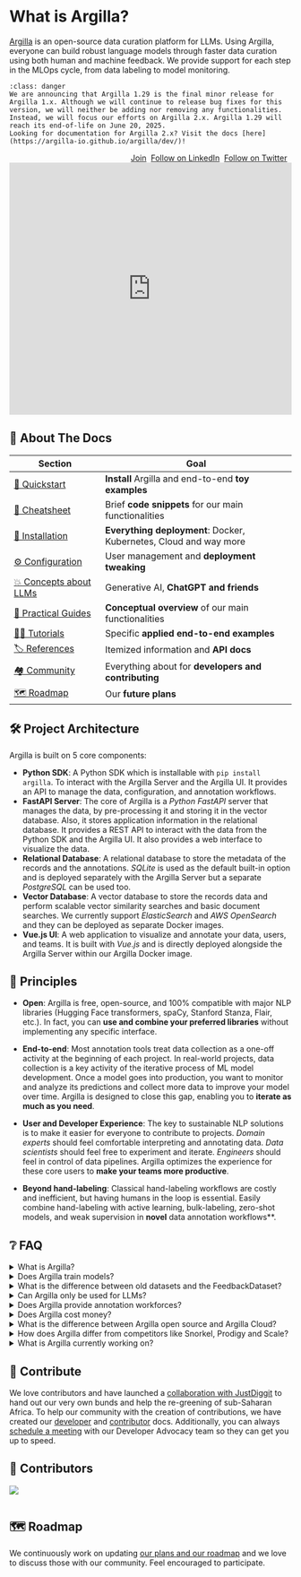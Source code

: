 # What is Argilla?

[Argilla](https://argilla.io) is an open-source data curation platform for LLMs. Using Argilla, everyone can build robust language models through faster data curation using both human and machine feedback. We provide support for each step in the MLOps cycle, from data labeling to model monitoring.

```{admonition} Argilla 2.x
:class: danger
We are announcing that Argilla 1.29 is the final minor release for Argilla 1.x. Although we will continue to release bug fixes for this version, we will neither be adding nor removing any functionalities. Instead, we will focus our efforts on Argilla 2.x. Argilla 1.29 will reach its end-of-life on June 20, 2025.
Looking for documentation for Argilla 2.x? Visit the docs [here](https://argilla-io.github.io/argilla/dev/)!
```

<div class="social social--sidebar" style="margin-top: 1em; display: flex; justify-content: right; gap: 8px">
    <a href="https://join.slack.com/t/rubrixworkspace/shared_invite/zt-whigkyjn-a3IUJLD7gDbTZ0rKlvcJ5g"
        class="button--primary" target="_blank">Join <span aria-label="slack" class="slack-icon"></span></a>
    <a href="https://linkedin.com/company/argilla-io"
        class="button--primary" target="_blank">Follow on LinkedIn</a>
    <a href="https://linkedin.com/company/argilla-io"
        class="button--primary" target="_blank">Follow on Twitter</a>
    <div class="github-stars github-stars--sidebar"></div>
</div>

<div class="video-container">
    <iframe class="video" width="100%" height="450" src="https://www.youtube.com/embed/jP3anvp7Rto" title="YouTube video player" frameborder="0" allow="accelerometer; autoplay; clipboard-write; encrypted-media; gyroscope; picture-in-picture" allowfullscreen></iframe>
</div>

## 📄 About The Docs

| Section                                                                         | Goal                                                              |
| ------------------------------------------------------------------------------- | ----------------------------------------------------------------- |
| [🚀 Quickstart](/getting_started/quickstart)                                    | **Install** Argilla and end-to-end **toy examples**               |
| [🎼 Cheatsheet](/getting_started/cheatsheet)                                    | Brief **code snippets** for our main functionalities              |
| [🔧 Installation](/getting_started/installation/deployments/deployments)        | **Everything deployment**: Docker, Kubernetes, Cloud and way more |
| [⚙️ Configuration](/getting_started/installation/configurations/configurations)  | User management and **deployment tweaking**                       |
| [💥 Concepts about LLMs](/conceptual_guides/llm/llm)                            | Generative AI, **ChatGPT and friends**                            |
| [🦮 Practical Guides](/practical_guides/practical_guides)                       | **Conceptual overview** of our main functionalities               |
| [🧗‍♀️ Tutorials](/tutorials_and_integrations/tutorials/tutorials)                                            | Specific **applied end-to-end examples**                          |
| [🏷️ References](/reference/python/index)                                        | Itemized information and **API docs**                             |
| [🏘️ Community](/community/contributing)                                         | Everything about for **developers and contributing**              |
| [🗺️ Roadmap](https://github.com/orgs/argilla-io/projects/10/views/1)            | Our **future plans**                                              |

## 🛠️ Project Architecture

Argilla is built on 5 core components:

- **Python SDK**: A Python SDK which is installable with `pip install argilla`. To interact with the Argilla Server and the Argilla UI. It provides an API to manage the data, configuration, and annotation workflows.
- **FastAPI Server**: The core of Argilla is a *Python FastAPI* server that manages the data, by pre-processing it and storing it in the vector database. Also, it stores application information in the relational database. It provides a REST API to interact with the data from the Python SDK and the Argilla UI. It also provides a web interface to visualize the data.
- **Relational Database**: A relational database to store the metadata of the records and the annotations. *SQLite* is used as the default built-in option and is deployed separately with the Argilla Server but a separate *PostgreSQL* can be used too.
- **Vector Database**: A vector database to store the records data and perform scalable vector similarity searches and basic document searches. We currently support *ElasticSearch* and *AWS OpenSearch* and they can be deployed as separate Docker images.
- **Vue.js UI**: A web application to visualize and annotate your data, users, and teams. It is built with *Vue.js* and is directly deployed alongside the Argilla Server within our Argilla Docker image.

## 📏 Principles

- **Open**: Argilla is free, open-source, and 100% compatible with major NLP libraries (Hugging Face transformers, spaCy, Stanford Stanza, Flair, etc.). In fact, you can **use and combine your preferred libraries** without implementing any specific interface.

- **End-to-end**: Most annotation tools treat data collection as a one-off activity at the beginning of each project. In real-world projects, data collection is a key activity of the iterative process of ML model development. Once a model goes into production, you want to monitor and analyze its predictions and collect more data to improve your model over time. Argilla is designed to close this gap, enabling you to **iterate as much as you need**.

- **User and Developer Experience**: The key to sustainable NLP solutions is to make it easier for everyone to contribute to projects. _Domain experts_ should feel comfortable interpreting and annotating data. _Data scientists_ should feel free to experiment and iterate. _Engineers_ should feel in control of data pipelines. Argilla optimizes the experience for these core users to **make your teams more productive**.

- **Beyond hand-labeling**: Classical hand-labeling workflows are costly and inefficient, but having humans in the loop is essential. Easily combine hand-labeling with active learning, bulk-labeling, zero-shot models, and weak supervision in **novel** data annotation workflows\*\*.


## ❔ FAQ

<details>
<summary>What is Argilla?</summary>
<p>

Argilla is an open-source data curation platform, designed to enhance the development of both small and large language models (LLMs). Using Argilla, everyone can build robust language models through faster data curation using both human and machine feedback. We provide support for each step in the MLOps cycle, from data labeling to model monitoring. In fact, the inspiration behind the name "Argilla" comes from the word for "clay", in Latin, Italian and even in Catalan. And just as clay has been a fundamental medium for human creativity and tool-making throughout history, we view data as the essential material for sculpting and refining models.

</p>
</details>

<details>
<summary>Does Argilla train models?</summary>
<p>

Argilla does not train models but offers tools and integrations to help you do so. With Argilla, you can easily load data and train models straightforward using a feature we call the `ArgillaTrainer`. The `ArgillaTrainer` acts as a bridge to various popular NLP libraries. It simplifies the training process by offering an easy-to-understand interface for many NLP tasks using default pre-set settings without the need of converting data from Argilla's format. You can find more information about training models with Argilla <a href="/practical_guides/fine_tune.html">here</a>.

</p>
</details>

<details>
<summary>What is the difference between old datasets and the FeedbackDataset?</summary>
<p>

The FeedbackDataset stands out for its versatility and adaptability, designed to support a wider range of NLP tasks including those centered on large language models. In contrast, older datasets, while more feature-rich in specific areas, are tailored to singular NLP tasks. However, in Argilla 2.0, the intention is to phase out the older datasets in favor of the FeedbackDataset. For a more detailed explanation, please refer to <a href="/practical_guides/choose_dataset.html">this guide</a>.

</p>
</details>

<details>
<summary>Can Argilla only be used for LLMs?</summary>
<p>

No, Argilla is a versatile tool suitable for a wide range of NLP tasks. However, we emphasize the integration with small and large language models (LLMs), reflecting confidence in the significant role that they will play in the future of NLP. In this page, you can find a list of <a href="/practical_guides/choose_dataset.html#table-comparison">supported tasks</a>.

</p>
</details>

<details>
<summary>Does Argilla provide annotation workforces?</summary>
<p>

Currently, we already have partnerships with annotation providers that ensure ethical practices and secure work environments. Feel free to schedule a meeting <a href="https://calendly.com/david-berenstein-huggingface/30min">here</a> or contact us via <a href="mailto:david@argilla.io">email</a>.

</p>
</details>

<details>
<summary>Does Argilla cost money?</summary>
<p>

No, Argilla is an open-source platform. And we plan to keep Argilla free forever. However, we do offer a commercial version of Argilla called Argilla Cloud.

</p>
</details>

<details>
<summary>What is the difference between Argilla open source and Argilla Cloud?</summary>
<p>

Argilla Cloud is the counterpart to our open-source platform, offering a Software as a Service (SaaS) model, and doesn't add extra features beyond what is available in the open-source version. The main difference is its cloud-hosting, which caters especially to large teams requiring features that aren't typically necessary for individual practitioners or small businesses. So, Argilla Cloud is a SAS plus virtual private cloud deployment, with added features specifically related to the cloud. For those interested in the different plans available under Argilla Cloud, you can find detailed information on our <a href="https://argilla.io/pricing">website</a>.

</p>
</details>

<details>
<summary>How does Argilla differ from competitors like Snorkel, Prodigy and Scale?</summary>
<p>

Argilla distinguishes itself for its focus on specific use cases and human-in-the-loop approaches. While it does offer programmatic features, Argilla's core value lies in actively involving human experts in the tool-building process, setting it apart from other competitors.

Furthermore, Argilla places particular emphasis on smooth integration with other tools in the community, particularly within the realms of MLOps and NLP. So, its compatibility with popular frameworks like SpaCy and Hugging Face makes it exceptionally user-friendly and accessible.

Finally, platforms like Snorkel, Prodigy or Scale, while more comprehensive, often require a significant commitment. Argilla, on the other hand, works more as a component within the MLOps ecosystem, allowing users to begin with specific use cases and then scale up as needed. This flexibility is particularly beneficial for users and customers who prefer to start small and expand their applications over time, as opposed to committing to an all-encompassing platform from the outset.

</p>
</details>

<details>
<summary>What is Argilla currently working on?</summary>
<p>

We are continuously working on improving Argilla's features and usability, focusing now concentrating on a three-pronged vision: the development of Argilla Core (open-source), Distilabel, and Argilla JS/TS. You can find a list of our current projects <a href="https://github.com/orgs/argilla-io/projects/10/views/1">here</a>.

</p>
</details>
</details>


## 🤝 Contribute

We love contributors and have launched a [collaboration with JustDiggit](https://argilla.io/blog/introducing-argilla-community-growers) to hand out our very own bunds and help the re-greening of sub-Saharan Africa. To help our community with the creation of contributions, we have created our [developer](https://docs.argilla.io/en/latest/community/developer_docs.html) and [contributor](https://docs.argilla.io/en/latest/community/contributing.html) docs. Additionally, you can always [schedule a meeting](https://calendly.com/david-berenstein-huggingface/30min) with our Developer Advocacy team so they can get you up to speed.

## 🥇 Contributors

<a  href="https://github.com/argilla-io/argilla/graphs/contributors">

<img  src="https://contrib.rocks/image?repo=argilla-io/argilla" />

</a>

```{include} /_common/next_steps.md
```

## 🗺️ Roadmap

We continuously work on updating [our plans and our roadmap](https://github.com/orgs/argilla-io/projects/10/views/1) and we love to discuss those with our community. Feel encouraged to participate.
